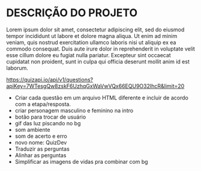 # DESCRIÇÃO DO PROJETO
Lorem ipsum dolor sit amet, consectetur adipiscing elit, sed do eiusmod tempor incididunt ut labore et dolore magna aliqua. Ut enim ad minim veniam, quis nostrud exercitation ullamco laboris nisi ut aliquip ex ea commodo consequat. Duis aute irure dolor in reprehenderit in voluptate velit esse cillum dolore eu fugiat nulla pariatur. Excepteur sint occaecat cupidatat non proident, sunt in culpa qui officia deserunt mollit anim id est laborum.


https://quizapi.io/api/v1/questions?apiKey=7WTesgQw8zskF6UzhqGxWaVwVQx66EQU9O32IhcR&limit=20

- Criar cada questão em um arquivo HTML diferente e incluir de acordo com a etapa/resposta.
- criar personagem masculino e feminino na intro
- botão para trocar de usuário
- gif das luz piscando no bg
- som ambiente
- som de acerto e erro
- novo nome: QuizDev
- Traduzir as perguntas
- Alinhar as perguntas
- Simplificar as imagens de vidas pra combinar com bg